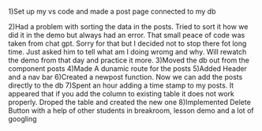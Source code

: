 1)Set up my vs code and made a post page connected to my db

2)Had a problem with sorting the data in the posts. Tried to sort it how we did it in the demo but always had an error. That small peace of code was taken from chat gpt. Sorry for that but I decided not to stop there fot long time. Just asked him to tell what am I doing wromg and why. Will rewatch the demo from that day and practice it more.
3)Moved the db out from the component posts
4)Made A dunamic route for the posts
5)Added Header and a nav bar
6)Created a newpost function. Now we can add the posts directly to the db
7)Spent an hour adding a time stamp to my posts. It appeared that if you add the column to existing table it does not work properly. Droped the table and created the new one
8)Implemented Delete Button with a help of other students in breakroom, lesson demo and a lot of googling
